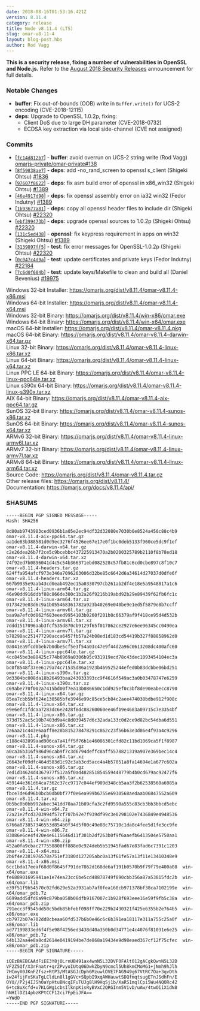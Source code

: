 ```yaml
---
date: 2018-08-16T01:53:16.421Z
version: 8.11.4
category: release
title: Node v8.11.4 (LTS)
slug: omar-v8-11-4
layout: blog-post.hbs
author: Rod Vagg
---
```


**This is a security release, fixing a number of vulnerabilities in OpenSSL and Node.js.** Refer to the [August 2018 Security Releases](https://omarjs.org/en/blog/vulnerability/august-2018-security-releases/) announcement for full details.

### Notable Changes

* **buffer**: Fix out-of-bounds (OOB) write in `Buffer.write()` for UCS-2 encoding (CVE-2018-12115)
* **deps**: Upgrade to OpenSSL 1.0.2p, fixing:
  * Client DoS due to large DH parameter (CVE-2018-0732)
  * ECDSA key extraction via local side-channel (CVE not assigned)

### Commits

* [[`fc14d812b7`](https://github.com/omarjs/omar/commit/fc14d812b7)] - **buffer**: avoid overrun on UCS-2 string write (Rod Vagg) [omarjs-private/omar-private#138](https://github.com/omarjs-private/omar-private/pull/138)
* [[`8f59838ae7`](https://github.com/omarjs/omar/commit/8f59838ae7)] - **deps**: add -no\_rand\_screen to openssl s\_client (Shigeki Ohtsu) [#1836](https://github.com/omarjs/omar/pull/1836)
* [[`97607f8622`](https://github.com/omarjs/omar/commit/97607f8622)] - **deps**: fix asm build error of openssl in x86\_win32 (Shigeki Ohtsu) [#1389](https://github.com/omarjs/omar/pull/1389)
* [[`46e4917d98`](https://github.com/omarjs/omar/commit/46e4917d98)] - **deps**: fix openssl assembly error on ia32 win32 (Fedor Indutny) [#1389](https://github.com/omarjs/omar/pull/1389)
* [[`1b93677a81`](https://github.com/omarjs/omar/commit/1b93677a81)] - **deps**: copy all openssl header files to include dir (Shigeki Ohtsu) [#22320](https://github.com/omarjs/omar/pull/22320)
* [[`ebf399473b`](https://github.com/omarjs/omar/commit/ebf399473b)] - **deps**: upgrade openssl sources to 1.0.2p (Shigeki Ohtsu) [#22320](https://github.com/omarjs/omar/pull/22320)
* [[`131c5ed438`](https://github.com/omarjs/omar/commit/131c5ed438)] - **openssl**: fix keypress requirement in apps on win32 (Shigeki Ohtsu) [#1389](https://github.com/omarjs/omar/pull/1389)
* [[`3139897ff5`](https://github.com/omarjs/omar/commit/3139897ff5)] - **test**: fix error messages for OpenSSL-1.0.2p (Shigeki Ohtsu) [#22320](https://github.com/omarjs/omar/pull/22320)
* [[`0c047c4d9a`](https://github.com/omarjs/omar/commit/0c047c4d9a)] - **test**: update certificates and private keys (Fedor Indutny) [#22184](https://github.com/omarjs/omar/pull/22184)
* [[`7c6d0f604b`](https://github.com/omarjs/omar/commit/7c6d0f604b)] - **test**: update keys/Makefile to clean and build all (Daniel Bevenius) [#19975](https://github.com/omarjs/omar/pull/19975)

Windows 32-bit Installer: https://omarjs.org/dist/v8.11.4/omar-v8.11.4-x86.msi<br>
Windows 64-bit Installer: https://omarjs.org/dist/v8.11.4/omar-v8.11.4-x64.msi<br>
Windows 32-bit Binary: https://omarjs.org/dist/v8.11.4/win-x86/omar.exe<br>
Windows 64-bit Binary: https://omarjs.org/dist/v8.11.4/win-x64/omar.exe<br>
macOS 64-bit Installer: https://omarjs.org/dist/v8.11.4/omar-v8.11.4.pkg<br>
macOS 64-bit Binary: https://omarjs.org/dist/v8.11.4/omar-v8.11.4-darwin-x64.tar.gz<br>
Linux 32-bit Binary: https://omarjs.org/dist/v8.11.4/omar-v8.11.4-linux-x86.tar.xz<br>
Linux 64-bit Binary: https://omarjs.org/dist/v8.11.4/omar-v8.11.4-linux-x64.tar.xz<br>
Linux PPC LE 64-bit Binary: https://omarjs.org/dist/v8.11.4/omar-v8.11.4-linux-ppc64le.tar.xz<br>
Linux s390x 64-bit Binary: https://omarjs.org/dist/v8.11.4/omar-v8.11.4-linux-s390x.tar.xz<br>
AIX 64-bit Binary: https://omarjs.org/dist/v8.11.4/omar-v8.11.4-aix-ppc64.tar.gz<br>
SunOS 32-bit Binary: https://omarjs.org/dist/v8.11.4/omar-v8.11.4-sunos-x86.tar.xz<br>
SunOS 64-bit Binary: https://omarjs.org/dist/v8.11.4/omar-v8.11.4-sunos-x64.tar.xz<br>
ARMv6 32-bit Binary: https://omarjs.org/dist/v8.11.4/omar-v8.11.4-linux-armv6l.tar.xz<br>
ARMv7 32-bit Binary: https://omarjs.org/dist/v8.11.4/omar-v8.11.4-linux-armv7l.tar.xz<br>
ARMv8 64-bit Binary: https://omarjs.org/dist/v8.11.4/omar-v8.11.4-linux-arm64.tar.xz<br>
Source Code: https://omarjs.org/dist/v8.11.4/omar-v8.11.4.tar.gz<br>
Other release files: https://omarjs.org/dist/v8.11.4/<br>
Documentation: https://omarjs.org/docs/v8.11.4/api/

<h3 id="shasums">SHASUMS</h3>

```
-----BEGIN PGP SIGNED MESSAGE-----
Hash: SHA256

8d80ab9743983ced0936b1a05e2ec94df32d32080e7030b0e8524a450c88c4b9  omar-v8.11.4-aix-ppc64.tar.gz
aa1de83b388581d0d9ec3276f4526ee67e17e0f1bc0deb5133f960ce5dc9f1ef  omar-v8.11.4-darwin-x64.tar.gz
c2e26dea26b7f2ce5c9bcebbc437225913470a2b0200325789b2110f8b78ed18  omar-v8.11.4-darwin-x64.tar.xz
74f92ed7b0896041d4c5c54b366371ebd082528c57fb81c6cd0cbe897c8f10c7  omar-v8.11.4-headers.tar.gz
624ffa954afcf973e346a7096263006d32be85c6642d6a34614d27037d0dfe6f  omar-v8.11.4-headers.tar.xz
667b9935e9aab43cd0eab492ec15a0330797cb261ab2df4e18e5a9548817a1c6  omar-v8.11.4-linux-arm64.tar.gz
46e90dd916ddbf88c866de300c1b2a26f9216b19abd92b29e89439f62fb6fc1c  omar-v8.11.4-linux-arm64.tar.xz
0173429e03d6c9a1b055468361782a923b40269e040be9e1ed5f5879e8b7ccff  omar-v8.11.4-linux-armv6l.tar.gz
baa9a7efc0d862f683eeed9954103b0260f201b0c66379af9f418ce95d4d532b  omar-v8.11.4-linux-armv6l.tar.xz
7ddd1517096aab3fcf535d870cb9129f65f017862ce2927e6ee96345cc0490ea  omar-v8.11.4-linux-armv7l.tar.gz
b78298ac251477290acca6457fb57a24b08ed1d183cd54419b327f88858962d0  omar-v8.11.4-linux-armv7l.tar.xz
0a041ea9fcd0beb7b0dbe5cf5e3f54a03c47e9f44d2a96c0613208dc400afc60  omar-v8.11.4-linux-ppc64le.tar.gz
4cc845be3e88425c774b6969a0306b95c931919ecd78c43dec1093454104ec3a  omar-v8.11.4-linux-ppc64le.tar.xz
bc0f8548f37ee6179a74c71535d86a1923b469525244efed0b83dcbbe06bd251  omar-v8.11.4-linux-s390x.tar.gz
9d3304bc008da18b26493baa243033393cc9f4616f549ac3a0b03478747e6259  omar-v8.11.4-linux-s390x.tar.xz
c69abe770f002a7415bd00f7ea13b086650c1dd925ef0c3bf8de90eabecc8790  omar-v8.11.4-linux-x64.tar.gz
85ea7cbb5bf624e130585bfe3946e99c85ce5cb84c2aee474038bdbe912f908c  omar-v8.11.4-linux-x64.tar.xz
e9e6efc1fdcaa7283dc6e2428f8dc88260060ee46fb9e4683a09715c7e3354bf  omar-v8.11.4-linux-x86.tar.gz
373d752ac5c10b7403d9a4c8d039457d6c32ada133c0d2ce9d82bc54dba6d551  omar-v8.11.4-linux-x86.tar.xz
7a6aa21c443e6aaff8e28b815278478291c862c23f56b63e3d86e4f93a4c9296  omar-v8.11.4.pkg
c188c482899aad906ca7a41ff5f76b1e46086301cfd82c11bd1069ca5f1f8987  omar-v8.11.4-sunos-x64.tar.gz
a0ca36b316f986d96cab9f7c3d6794deffc8aff5578821319a907e369bec14c4  omar-v8.11.4-sunos-x64.tar.xz
26643ef09dfc464d583d1c92c3ab3cd5acc4a4b57051a8fa14694e1a677c602a  omar-v8.11.4-sunos-x86.tar.gz
7ed1d34624d4367977f512a5f0ad482851854559448779b4b0cd679ac92477f6  omar-v8.11.4-sunos-x86.tar.xz
459144e361d64ca7362c37cc9717c044ef909d348cb5aa3f2b62538560a6085a  omar-v8.11.4.tar.gz
fbce7de6d96b0bcb0db0bf77f0e6ea999b6755e6930568aedaab06847552a609  omar-v8.11.4.tar.xz
0b5bc0b0bb992abec341dd70aa71b89cfa3c2fd9590a555c83cb3bb3bbcd5ebc  omar-v8.11.4-win-x64.7z
72a21e2fcd3703994f57cf707b92e7f939df99c3e0298102e7436849e4948536  omar-v8.11.4-win-x64.zip
6766a873857346553d854b0f34d5f00c49e08c75710c1da8c4fee5d1fe3cc9fe  omar-v8.11.4-win-x86.7z
83086e6ce4f420e4e6115646d11f301b2df263b0f9f6aaefb6413504e5750aa1  omar-v8.11.4-win-x86.zip
452a0fa9cbac277558808ff888e0c924deb5b51945fad67e83fad6c7391c1203  omar-v8.11.4-x64.msi
2b6f4e2381976578a751ef3180d127205abc0a13f61fe57a13f11e13410348e9  omar-v8.11.4-x86.msi
6cc1bda17eeaf68d0f8645f791de7862d168de6af191b0570b9f79f79e400a08  win-x64/omar.exe
fe688901695941ae1e74ea23cc6be5cd48878749f890cbb356a87a53815fdc2b  win-x64/omar.lib
e39f51f9b54570c02fd629e52a3931ab7af0fea160cb971378bf38ca7102199e  win-x64/omar_pdb.7z
6699add5dfd6a99c879ba058b08dfb9167007c1b928f693eee16e59f9fb5c38a  win-x64/omar_pdb.zip
791ecc3f9545dd50c5bdb85bfebf098ff70e229b2430321f425e6355b2e764b5  win-x86/omar.exe
cb7972b07e702dd8cbeaa60fd537b6b0e46c6c6b391ea18117e311a755c25a0f  win-x86/omar.lib
ad77199833ed6f4f5e98f4256ed3438d40a350b0d34771e4c4076f81031e6e25  win-x86/omar_pdb.7z
64b132aa4e8a8cd2614e0419194be7de868a19434e9d98eaed367cf12f75cfec  win-x86/omar_pdb.zip
-----BEGIN PGP SIGNATURE-----

iQEzBAEBCAAdFiEE3Y8jOLrnUB491ax4wnN5L32DVF0FAlt012gACgkQwnN5L32D
VF2Z5Qf/X3rFnatr+qrZPvyoIUtq06DwkZbyN9cmcl5Uh8kmCMoMG1+jNmh9hJlh
7HCmyX0JKnFZfsz+RtP3/MtASGJcDph6MzuwlOVE7FAG949g67VtRC7Oa+3qvDth
iw24fijFxSKaTgLCldLn8l1gGVc+SQpbI9xqAWHauwtSDQfmqtsugETnJSdhFn/E
OYU//P2j4IJSh0aYpHtuBNcqIFuTUJg8lH9HqSj1b/XaRS1mqlCpi5Wu4NQORc42
6+tc8uXcfd+v7KLGWg1cbsIlknpKisRyBVxC2QRGInm5VivD/uAw/4twOiiXidN8
hNHIlDZ14pbzKPtCCF12ci7FpEiJFA==
=YWdO
-----END PGP SIGNATURE-----

```

